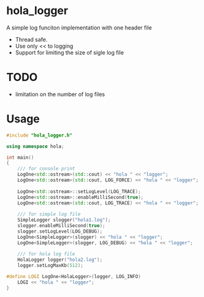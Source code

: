 # hola_logger
A simple log funciton implementation with one header file
- Thread safe.
- Use only << to logging
- Support for limiting the size of sigle log file

# TODO
- limitation on the number of log files

# Usage
```c++
#include "hola_logger.h"

using namespace hola;

int main()
{
    /// for console print
    LogOne<std::ostream>(std::cout) << "hola " << "logger";
    LogOne<std::ostream>(std::cout, LOG_FORCE) << "hola " << "logger";
    
    LogOne<std::ostream>::setLogLevel(LOG_TRACE);
    LogOne<std::ostream>::enableMilliSecond(true);
    LogOne<std::ostream>(std::cout, LOG_TRACE) << "hola " << "logger";
    
    /// for simple log file
    SimpleLogger slogger("hola1.log");
    slogger.enableMilliSecond(true);
    slogger.setLogLevel(LOG_DEBUG);
    LogOne<SimpleLogger>(slogger) << "hola " << "logger";
    LogOne<SimpleLogger>(slogger, LOG_DEBUG) << "hola " << "logger";
    
    /// for hola log file
    HolaLogger logger("hola2.log");
    logger.setLogMaxKb(512);

#define LOGI LogOne<HolaLogger>(logger, LOG_INFO)
    LOGI << "hola " << "logger";
}
```